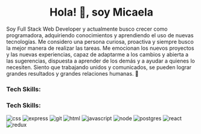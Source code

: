 # <h1 align="center">Hola! 👋, soy Micaela</h1>


<!--
**MicaCblls/MicaCblls** is a ✨ _special_ ✨ repository because its `README.md` (this file) appears on your GitHub profile.

Here are some ideas to get you started:

- 🔭 I’m currently working on ...
- 🌱 I’m currently learning ...
- 👯 I’m looking to collaborate on ...
- 🤔 I’m looking for help with ...
- 💬 Ask me about ...
- 📫 How to reach me: ...
- 😄 Pronouns: ...
- ⚡ Fun fact: ...
-->

<p>Soy Full Stack Web Developer y actualmente busco crecer como programadora, adquiriendo conocimientos y aprendiendo el uso de nuevas tecnologías. 
Me considero una persona curiosa, proactiva y siempre busco la mejor manera de realizar las tareas. Me emocionan los nuevos proyectos y las nuevas experiencias, capaz de adaptarme a los cambios y abierta a las sugerencias, dispuesta a aprender de los demás y a ayudar a quienes lo necesiten.
Siento que trabajando unidos y comunicados, se pueden lograr grandes resultados y grandes relaciones humanas. 💌</p>

<h3 align="left">Tech Skills:</h3>

### Tech Skills: 
![css](https://user-images.githubusercontent.com/83962558/205786743-5eaf57f0-f4e9-4f40-9e73-6a5db7c443cf.jpg) ![express](https://user-images.githubusercontent.com/83962558/205786747-5ef36c06-a63a-4295-b1a3-5c1af6e40c31.jpg) ![git](https://user-images.githubusercontent.com/83962558/205786749-f269f43f-a754-4599-83a3-0f787f896965.jpg) ![html](https://user-images.githubusercontent.com/83962558/205786751-53accd9d-fcc4-4b1b-852e-ff2da73075cf.jpg) ![javascript](https://user-images.githubusercontent.com/83962558/205786752-982fc2e0-77eb-4823-933f-bdebe15db929.jpg) ![node](https://user-images.githubusercontent.com/83962558/205786754-d7351007-ab05-4d17-879a-016d9835d0bc.jpg) ![postgres](https://user-images.githubusercontent.com/83962558/205786759-c5269058-40f8-48d1-ae55-39fa09f44c20.jpg) ![react](https://user-images.githubusercontent.com/83962558/205786762-6e9c683e-6290-4063-ba14-13b0c1a148eb.jpg) ![redux](https://user-images.githubusercontent.com/83962558/205786766-51e02c99-b19d-4612-b5f0-333b75fb0d1d.jpg)


